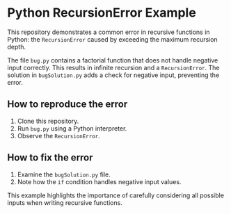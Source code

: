 # Python RecursionError Example

This repository demonstrates a common error in recursive functions in Python: the `RecursionError` caused by exceeding the maximum recursion depth.

The file `bug.py` contains a factorial function that does not handle negative input correctly. This results in infinite recursion and a `RecursionError`. The solution in `bugSolution.py` adds a check for negative input, preventing the error.

## How to reproduce the error
1. Clone this repository.
2. Run `bug.py` using a Python interpreter.
3. Observe the `RecursionError`. 

## How to fix the error
1. Examine the `bugSolution.py` file.
2. Note how the `if` condition handles negative input values. 

This example highlights the importance of carefully considering all possible inputs when writing recursive functions.